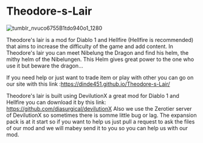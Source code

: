 # Theodore-s-Lair
![tumblr_nvuco6755B1tdo940o1_1280](https://user-images.githubusercontent.com/116229514/228376917-5e714529-0a2f-4a70-ab67-3cec3ae4fef0.png)

Theodore's lair is a mod for Diablo 1 and Hellfire (Hellfire is recommended) that aims to increase the difficulty of the game and add content.
In Theodore's lair you can meet Nibelung the Dragon and find his helm, the mithy helm of the Nibelungen. This Helm gives great power to the one who use it but beware the dragon...

If you need help or just want to trade item or play with other you can go on our site with this link :https://dinde451.github.io/Theodore-s-Lair/

Theodore's lair is built using DevilutionX a great mod for Diablo 1 and Hellfire you can download it by this link: https://github.com/diasurgical/devilutionX
Also we use the Zerotier server of DevilutionX so sometimes there is somme little bug or lag.
The expansion pack is at it start so if you want to help us just pull a request to ask the files of our mod and we will mabey send it to you so you can help us with our mod.
